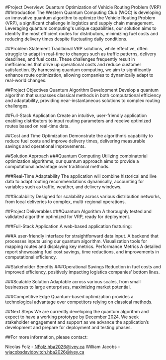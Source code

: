 #Project Overview: Quantum Optimization of Vehicle Routing Problem (VRP)
##Introduction
The Western Quantum Computing Club (WQC) is developing an innovative quantum algorithm to optimize the Vehicle Routing Problem (VRP), a significant challenge in logistics and supply chain management. Leveraging quantum computing's unique capabilities, our solution aims to identify the most efficient routes for distributors, minimizing fuel costs and reducing delivery times despite fluctuating daily conditions.

##Problem Statement
Traditional VRP solutions, while effective, often struggle to adapt in real-time to changes such as traffic patterns, delivery deadlines, and fuel costs. These challenges frequently result in inefficiencies that drive up operational costs and reduce customer satisfaction. By harnessing quantum computing, we aim to significantly enhance route optimization, allowing companies to dynamically adapt to real-world changes.

##Project Objectives
Quantum Algorithm Development
Develop a quantum algorithm that surpasses classical methods in both computational efficiency and adaptability, providing near-instantaneous solutions to complex routing challenges.

##Full-Stack Application
Create an intuitive, user-friendly application enabling distributors to input routing parameters and receive optimized routes based on real-time data.

##Cost and Time Optimization
Demonstrate the algorithm’s capability to reduce fuel costs and improve delivery times, delivering measurable savings and operational improvements.

##Solution Approach
###Quantum Computing
Utilizing combinatorial optimization algorithms, our quantum approach aims to provide a computational advantage over traditional methods.

###Real-Time Adaptability
The application will combine historical and live data to adapt routing recommendations dynamically, accounting for variables such as traffic, weather, and delivery windows.

###Scalability
Designed for scalability across various distribution networks, from local deliveries to complex, multi-regional operations.

##Project Deliverables
###Quantum Algorithm
A thoroughly tested and validated algorithm optimized for VRP, ready for deployment.

###Full-Stack Application
A web-based application featuring:

###A user-friendly interface for straightforward data input.
A backend that processes inputs using our quantum algorithm.
Visualization tools for mapping routes and displaying key metrics.
Performance Metrics
A detailed report showcasing fuel cost savings, time reductions, and improvements in computational efficiency.

##Stakeholder Benefits
###Operational Savings
Reduction in fuel costs and improved efficiency, positively impacting logistics companies’ bottom lines.

###Scalable Solution
Adaptable across various scales, from small businesses to large enterprises, maximizing market potential.

###Competitive Edge
Quantum-based optimization provides a technological advantage over competitors relying on classical methods.

##Next Steps
We are currently developing the quantum algorithm and expect to have a working prototype by December 2024. We seek stakeholder engagement and support as we advance the application’s development and prepare for deployment and testing phases.

##For more information, please contact:

Nicolas Folz - NFolz.hba2026@ivey.ca
William Jacobs - wjacobsdavidovitch.hba2026@ivey.ca